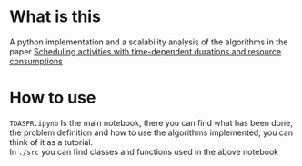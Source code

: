 # What is this
A python implementation and a scalability analysis of the algorithms in the paper [Scheduling activities with time-dependent durations and resource consumptions](https://www.sciencedirect.com/science/article/pii/S0377221721009838?)

# How to use
`TDASPR.ipynb` Is the main notebook, there you can find what has been done, the problem definition and how to use the algorithms implemented, you can think of it as a tutorial.  
In `./src` you can find classes and functions used in the above notebook
